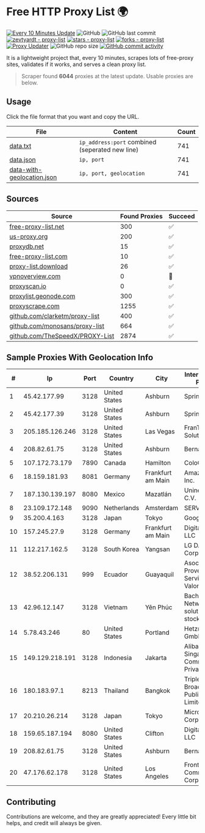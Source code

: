 
# Free HTTP Proxy List 🌍

[![Every 10 Minutes Update](https://github.com/mertguvencli/http-proxy-list/actions/workflows/main.yml/badge.svg?branch=main)](https://github.com/mertguvencli/http-proxy-list/actions/workflows/main.yml)
![GitHub](https://img.shields.io/github/license/mertguvencli/http-proxy-list)
![GitHub last commit](https://img.shields.io/github/last-commit/mertguvencli/http-proxy-list)
[![zevtyardt - proxy-list](https://img.shields.io/static/v1?label=zevtyardt&message=proxy-list&color=blue&logo=github)](https://github.com/zevtyardt/proxy-list "Go to GitHub repo")
[![stars - proxy-list](https://img.shields.io/github/stars/zevtyardt/proxy-list?style=social)](https://github.com/zevtyardt/proxy-list)
[![forks - proxy-list](https://img.shields.io/github/forks/zevtyardt/proxy-list?style=social)](https://github.com/zevtyardt/proxy-list)
[![Proxy Updater](https://github.com/zevtyardt/proxy-list/workflows/Proxy%20Updater/badge.svg)](https://github.com/zevtyardt/proxy-list/actions?query=workflow:"Proxy+Updater")
![GitHub repo size](https://img.shields.io/github/repo-size/zevtyardt/proxy-list)
[![GitHub commit activity](https://img.shields.io/github/commit-activity/m/zevtyardt/proxy-list?logo=commits)](https://github.com/zevtyardt/proxy-list/commits/main)

It is a lightweight project that, every 10 minutes, scrapes lots of free-proxy sites, validates if it works, and serves a clean proxy list.

> Scraper found **6044** proxies at the latest update. Usable proxies are below.

## Usage

Click the file format that you want and copy the URL.

|File|Content|Count|
|----|-------|-----|
|[data.txt](https://raw.githubusercontent.com/mertguvencli/http-proxy-list/main/proxy-list/data.txt)|`ip_address:port` combined (seperated new line)|741|
|[data.json](https://raw.githubusercontent.com/mertguvencli/http-proxy-list/main/proxy-list/data.json)|`ip, port`|741|
|[data-with-geolocation.json](https://raw.githubusercontent.com/mertguvencli/http-proxy-list/main/proxy-list/data-with-geolocation.json)|`ip, port, geolocation`|741|

## Sources

|Source|Found Proxies|Succeed|
|------|-------------|-------|
|[free-proxy-list.net](https://free-proxy-list.net)|300|✅|
|[us-proxy.org](https://www.us-proxy.org)|200|✅|
|[proxydb.net](http://proxydb.net)|15|✅|
|[free-proxy-list.com](https://free-proxy-list.com/?page=&port=&type%5B%5D=http&type%5B%5D=https&up_time=0&search=Search)|10|✅|
|[proxy-list.download](https://www.proxy-list.download/HTTP)|26|✅|
|[vpnoverview.com](https://vpnoverview.com/privacy/anonymous-browsing/free-proxy-servers)|0|🚫|
|[proxyscan.io](https://www.proxyscan.io)|0|✅|
|[proxylist.geonode.com](https://proxylist.geonode.com/api/proxy-list?limit=300&page=1&sort_by=lastChecked&sort_type=desc&protocols=http,https)|300|✅|
|[proxyscrape.com](https://api.proxyscrape.com/v2/?request=displayproxies&protocol=http&timeout=10000&country=all&ssl=all&anonymity=all)|1255|✅|
|[github.com/clarketm/proxy-list](https://raw.githubusercontent.com/clarketm/proxy-list/master/proxy-list-raw.txt)|400|✅|
|[github.com/monosans/proxy-list](https://raw.githubusercontent.com/monosans/proxy-list/main/proxies/http.txt)|664|✅|
|[github.com/TheSpeedX/PROXY-List](https://raw.githubusercontent.com/TheSpeedX/PROXY-List/master/http.txt)|2874|✅|


## Sample Proxies With Geolocation Info

|#|Ip|Port|Country|City|Internet Service Provider|
|-|--|----|-------|----|-------------------------|
|1|45.42.177.99|3128|United States|Ashburn|Sprint|
|2|45.42.177.39|3128|United States|Ashburn|Sprint|
|3|205.185.126.246|3128|United States|Las Vegas|FranTech Solutions|
|4|208.82.61.75|3128|United States|Ashburn|Bernardi Sounds|
|5|107.172.73.179|7890|Canada|Hamilton|ColoCrossing|
|6|18.159.181.93|8081|Germany|Frankfurt am Main|Amazon.com, Inc.|
|7|187.130.139.197|8080|Mexico|Mazatlán|Uninet S.A. de C.V.|
|8|23.109.172.148|9090|Netherlands|Amsterdam|SERVERS-COM|
|9|35.200.4.163|3128|Japan|Tokyo|Google LLC|
|10|157.245.27.9|3128|Germany|Frankfurt am Main|DigitalOcean, LLC|
|11|112.217.162.5|3128|South Korea|Yangsan|LG DACOM Corporation|
|12|38.52.206.131|999|Ecuador|Guayaquil|Asociación de Proveedores de Servicio de Valor Agregado|
|13|42.96.12.147|3128|Vietnam|Yên Phúc|Bach Kim Network solutions Join stock company|
|14|5.78.43.246|80|United States|Portland|Hetzner Online GmbH|
|15|149.129.218.191|3128|Indonesia|Jakarta|Alibaba.com Singapore E-Commerce Private Limited|
|16|180.183.97.1|8213|Thailand|Bangkok|Triple T Broadband Public Company Limited|
|17|20.210.26.214|3128|Japan|Tokyo|Microsoft Corporation|
|18|159.65.187.194|8080|United States|Clifton|DigitalOcean, LLC|
|19|208.82.61.75|3128|United States|Ashburn|Bernardi Sounds|
|20|47.176.62.178|3128|United States|Los Angeles|Frontier Communications Corporation|



## Contributing

Contributions are welcome, and they are greatly appreciated! Every
little bit helps, and credit will always be given.

